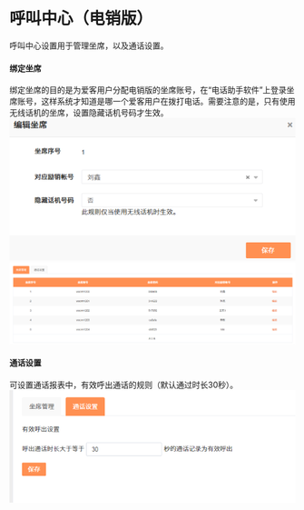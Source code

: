 # 呼叫中心（电销版）

呼叫中心设置用于管理坐席，以及通话设置。

#### 绑定坐席

绑定坐席的目的是为爱客用户分配电销版的坐席账号，在“电话助手软件”上登录坐席账号，这样系统才知道是哪一个爱客用户在拨打电话。需要注意的是，只有使用无线话机的坐席，设置隐藏话机号码才生效。![](/assets/lix坐席设置2.png)![](/assets/lix坐席设置.png)

#### 通话设置

可设置通话报表中，有效呼出通话的规则（默认通过时长30秒）。![](/assets/lix坐席设置4.png)

